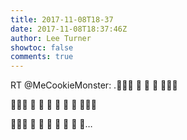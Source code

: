 ```yaml
---
title: 2017-11-08T18-37
date: 2017-11-08T18:37:46Z
author: Lee Turner
showtoc: false
comments: true
---
```


RT @MeCookieMonster: .🍪🍪🍪
🍪
🍪
🍪
  🍪🍪🍪

  🍪🍪🍪
🍪          🍪
🍪          🍪
🍪          🍪
  🍪🍪🍪

  🍪🍪🍪
🍪          🍪
🍪          🍪
🍪          🍪
  🍪…

